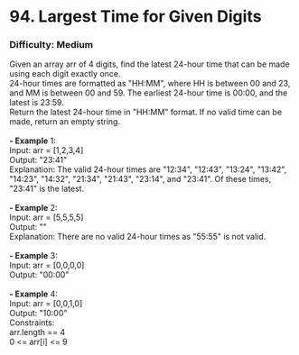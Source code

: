 # 94. Largest Time for Given Digits
### Difficulty: Medium
Given an array arr of 4 digits, find the latest 24-hour time that can be made using each digit exactly once. <br/> 24-hour times are formatted as "HH:MM", where HH is between 00 and 23, and MM is between 00 and 59. The earliest 24-hour time is 00:00, and the latest is 23:59. <br/> Return the latest 24-hour time in "HH:MM" format.  If no valid time can be made, return an empty string. <br/>   <br/><b>- Example</b> 1: <br/> Input: arr = [1,2,3,4] <br/> Output: "23:41" <br/> Explanation: The valid 24-hour times are "12:34", "12:43", "13:24", "13:42", "14:23", "14:32", "21:34", "21:43", "23:14", and "23:41". Of these times, "23:41" is the latest. <br/> <br/><b>- Example</b> 2: <br/> Input: arr = [5,5,5,5] <br/> Output: "" <br/> Explanation: There are no valid 24-hour times as "55:55" is not valid. <br/> <br/><b>- Example</b> 3: <br/> Input: arr = [0,0,0,0] <br/> Output: "00:00" <br/> <br/><b>- Example</b> 4: <br/> Input: arr = [0,0,1,0] <br/> Output: "10:00" <br/>   Constraints: <br/> arr.length == 4 <br/> 0 <= arr[i] <= 9